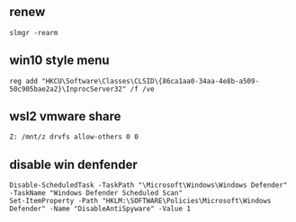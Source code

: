 ## renew

```
slmgr -rearm 
```

## win10 style menu
```
reg add "HKCU\Software\Classes\CLSID\{86ca1aa0-34aa-4e8b-a509-50c905bae2a2}\InprocServer32" /f /ve
```

## wsl2 vmware share
```
Z: /mnt/z drvfs allow-others 0 0
```

## disable win denfender
```
Disable-ScheduledTask -TaskPath "\Microsoft\Windows\Windows Defender" -TaskName "Windows Defender Scheduled Scan"
Set-ItemProperty -Path "HKLM:\SOFTWARE\Policies\Microsoft\Windows Defender" -Name "DisableAntiSpyware" -Value 1
```
